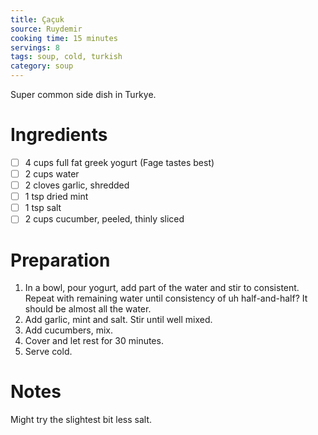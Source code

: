 ```yaml
---
title: Çaçuk
source: Ruydemir
cooking time: 15 minutes
servings: 8
tags: soup, cold, turkish
category: soup
---
```


Super common side dish in Turkye.

Ingredients
===========

* [ ] 4 cups full fat greek yogurt (Fage tastes best)
* [ ] 2 cups water
* [ ] 2 cloves garlic, shredded
* [ ] 1 tsp dried mint
* [ ] 1 tsp salt
* [ ] 2 cups cucumber, peeled, thinly sliced

Preparation
===========
1. In a bowl, pour yogurt, add part of the water and stir to consistent. Repeat with remaining water until consistency of uh half-and-half? It should be almost all the water.
2. Add garlic, mint and salt. Stir until well mixed.
3. Add cucumbers, mix.
4. Cover and let rest for 30 minutes.
5. Serve cold.

Notes
=====

Might try the slightest bit less salt.